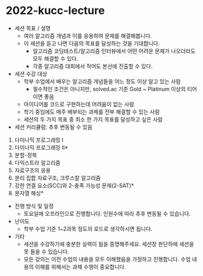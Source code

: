 # 2022-kucc-lecture

- 세션 목표 / 설명
  - 여러 알고리즘 개념과 이를 응용하여 문제를 해결해봅니다.
  - 이 세션을 듣고 나면 다음의 목표를 달성하는 것을 기대합니다.
    - 알고리즘 코딩테스트/알고리즘 인터뷰에서 어떤 어려운 문제가 나오더라도 모두 해결할 수 있다.
    - 각종 알고리즘 대회에서 적어도 본선에 진출할 수 있다.
- 세션 수강 대상
  - 학부 수업에서 배우는 알고리즘 개념들을 어느 정도 이상 알고 있는 사람
    - 필수적인 조건은 아니지만, solved.ac 기준 Gold ~ Platinum 이상의 티어이면 좋음
  - 아이디어를 코드로 구현하는데 어려움이 없는 사람
  - 학기 중임에도 매주 배부되는 과제를 전부 해결할 수 있는 사람
  - 세션의 두 가지 목표 중 최소 한 가지 목표를 달성하고 싶은 사람
- 세션 커리큘럼: 추후 변동될 수 있음
1. 다이나믹 프로그래밍 I
2. 다이나믹 프로그래밍 II*
3. 분할-정복
4. 다익스트라 알고리즘
5. 자료구조의 응용
6. 분리 집합 자료구조, 크루스칼 알고리즘
7. 강한 연결 요소(SCC)와 2-충족 가능성 문제(2-SAT)*
8. 문자열 해싱*
- 진행 방식 및 일정
  - 토요일에 오프라인으로 진행합니다. 인원수에 따라 추후 변동될 수 있습니다.
- 난이도
  - 학부 수업 기준 1~2과목 정도의 로드로 생각하시면 됩니다.
- 기타
  - 세션을 수강하기에 충분한 실력이 됨을 증명해주세요. 세션장 판단하에 세션을 못 들을 수 있습니다.
  - 모든 강의는 이전 수업의 내용을 모두 이해했음을 가정하고 진행합니다. 수업 내용의 이해를 위해서는 과제 수행이 중요합니다.

